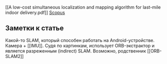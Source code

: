 [[A low-cost simultaneous localization and mapping algorithm for last-mile indoor delivery.pdf]]
[Scopus](https://www.scopus.com/record/display.uri?eid=2-s2.0-85074939958&origin=resultslist&sort=cp-f&src=s&nlo=&nlr=&nls=&sid=3ba430297d7dbd39a0dd705020cff2e2&sot=a&sdt=a&cluster=scosubjabbr%2c%22ENGI%22%2ct%2c%22COMP%22%2ct%2bscopubyr%2c%222021%22%2ct%2c%222020%22%2ct%2c%222019%22%2ct%2c%222018%22%2ct%2c%222017%22%2ct%2c%222016%22%2ct&sl=40&s=TITLE-ABS-KEY%28autonomous+delivery+robot%29&relpos=156&citeCnt=0&searchTerm=)

## Заметки к статье
Какой-то SLAM, который способен работать на Android-устройстве. Камера + [[IMU]]. Судя по картинкам, использует ORB-экстрактор и является разреженным (indirect) SLAM. Возможно, родственник [[ORB-SLAM2]]
